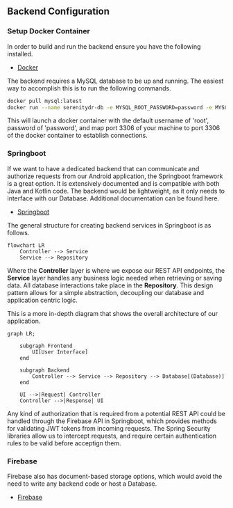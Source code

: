 ## Backend Configuration

### Setup Docker Container

In order to build and run the backend ensure you have the following installed.
-   [Docker](https://www.docker.com/products/docker-desktop)

The backend requires a MySQL database to be up and running.  The easiest way to accomplish this is to run the following commands.

```bash
docker pull mysql:latest
docker run --name serenitydr-db -e MYSQL_ROOT_PASSWORD=password -e MYSQL_DATABASE=serenitydr -p 3306:3306 -d mysql:latest
```

This will launch a docker container with the default username of 'root', password of 'password', and map port 3306 of your machine to port 3306 of the docker container to establish connections.

### Springboot

If we want to have a dedicated backend that can communicate and authorize requests from our Android application, the Springboot framework is a great option.  It is extensively documented and is compatible with both Java and Kotlin code.  The backend would be lightweight, as it only needs to interface with our Database.  Additional documentation can be found here.

-   [Springboot](https://docs.spring.io/spring-boot/index.html)

The general structure for creating backend services in Springboot is as follows.

```mermaid
flowchart LR
	Controller --> Service
	Service --> Repository
```

Where the **Controller** layer is where we expose our REST API endpoints, the **Service** layer handles any business logic needed when retrieving or saving data.  All database interactions take place in the **Repository**.  This design pattern allows for a simple abstraction, decoupling our database and application centric logic.

This is a more in-depth diagram that shows the overall architecture of our application.

```mermaid 
graph LR;

    subgraph Frontend
        UI[User Interface]
    end

    subgraph Backend
        Controller --> Service --> Repository --> Database[(Database)]
    end

    UI -->|Request| Controller
    Controller -->|Response| UI

```

Any kind of authorization that is required from a potential REST API could be handled through the Firebase API in Springboot, which provides methods for validating JWT tokens from incoming requests.  The Spring Security libraries allow us to intercept requests, and require certain authentication rules to be valid before acceptign them.

### Firebase

Firebase also has document-based storage options, which would avoid the need to write any backend code or host a Database.

-   [Firebase](https://firebase.google.com/docs/firestore/)
